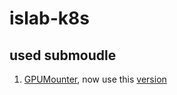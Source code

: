 # islab-k8s

## used submoudle
1. [GPUMounter](https://github.com/pokerfaceSad/GPUMounter), now use this [version](https://github.com/cool9203/GPUMounter/tree/cgroupDriver_always_pass_cgroupfs_in_util)  
